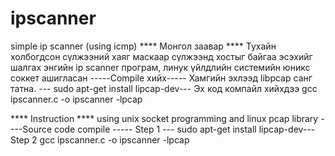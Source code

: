 # ipscanner
simple ip scanner (using icmp)
**** Монгол заавар ****
Тухайн холбогдсон сүлжээний хаяг маскаар сүлжээнд хостыг байгаа эсэхийг шалгах 
энгийн ip scanner програм, линук үйлдлийн системийн юникс соккет ашигласан
-----Compile хийх-----
Хамгийн эхлээд libpcap санг татна.
--- sudo apt-get install lipcap-dev---
Эх код компайл хийхдээ
gcc ipscanner.c -o ipscanner -lpcap

**** Instruction ****
using unix socket programming and linux pcap library
----Source code compile -----
Step 1
--- sudo apt-get install lipcap-dev---
Step 2 
gcc ipscanner.c -o ipscanner -lpcap
